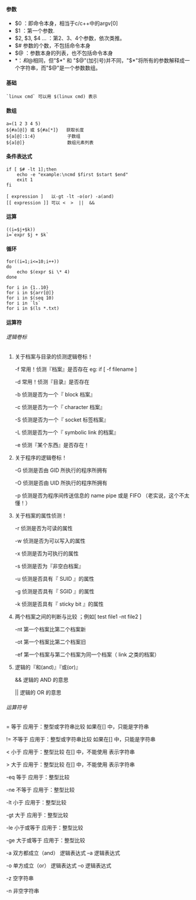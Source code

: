 #### 参数

* $0 ：即命令本身，相当于c/c++中的argv[0]
* $1 ：第一个参数.
* $2, $3, $4 ... ：第2、3、4个参数，依次类推。
* $#  参数的个数，不包括命令本身
* $@ ：参数本身的列表，也不包括命令本身
* $* ：和$@相同，但"$*" 和 "$@"(加引号)并不同，"$*"将所有的参数解释成一个字符串，而"$@"是一个参数数组。


#### 基础

    `linux cmd` 可以用 $(linux cmd) 表示

#### 数组
    a=(1 2 3 4 5)
    ${#a[@]} 或 ${#a[*]}   获取长度
    ${a[@]:1:4}            子数组
    ${a[@]}                数组元素列表


#### 条件表达式

    if [ $# -lt 1];then
        echo -e "example:\ncmd $first $start $end"
        exit 1
    fi

    [ expression ]   以-gt -lt -o(or) -a(and)
    [[ expression ]] 可以 <  >  ||  &&

#### 运算

    ((i=$j+$k))
    i=`expr $j + $k`


#### 循环

    for((i=1;i<=10;i++))
    do
        echo $(expr $i \* 4)
    done

    for i in {1..10}
    for i in ${arr[@]}
    for i in $(seq 10)
    for i in `ls`
    for i in $(ls *.txt)



#### 运算符

###### 逻辑卷标

1. 关于档案与目录的侦测逻辑卷标！

    -f	常用！侦测『档案』是否存在 eg: if [ -f filename ]

    -d	常用！侦测『目录』是否存在
   
    -b	侦测是否为一个『 block 档案』

    -c	侦测是否为一个『 character 档案』

    -S	侦测是否为一个『 socket 标签档案』

    -L	侦测是否为一个『 symbolic link 的档案』

    -e	侦测『某个东西』是否存在！

2. 关于程序的逻辑卷标！

    -G	侦测是否由 GID 所执行的程序所拥有

    -O	侦测是否由 UID 所执行的程序所拥有

    -p	侦测是否为程序间传送信息的 name pipe 或是 FIFO （老实说，这个不太懂！）

3. 关于档案的属性侦测！

    -r	侦测是否为可读的属性

    -w	侦测是否为可以写入的属性

    -x	侦测是否为可执行的属性

    -s	侦测是否为『非空白档案』

    -u	侦测是否具有『 SUID 』的属性

    -g	侦测是否具有『 SGID 』的属性

    -k	侦测是否具有『 sticky bit 』的属性

4. 两个档案之间的判断与比较 ；例如[ test file1 -nt file2 ]

    -nt	第一个档案比第二个档案新

    -ot	第一个档案比第二个档案旧

    -ef	第一个档案与第二个档案为同一个档案（ link 之类的档案）

5. 逻辑的『和(and)』『或(or)』

    &&	逻辑的 AND 的意思

    ||	逻辑的 OR 的意思

###### 运算符号 

=	等于 应用于：整型或字符串比较 如果在[] 中，只能是字符串

!=	不等于 应用于：整型或字符串比较 如果在[] 中，只能是字符串

<	小于 应用于：整型比较 在[] 中，不能使用 表示字符串

\>	大于 应用于：整型比较 在[] 中，不能使用 表示字符串

-eq	等于 应用于：整型比较

-ne	不等于 应用于：整型比较

-lt	小于 应用于：整型比较

-gt	大于 应用于：整型比较

-le	小于或等于 应用于：整型比较

-ge	大于或等于 应用于：整型比较

-a	双方都成立（and） 逻辑表达式 –a 逻辑表达式

-o	单方成立（or） 逻辑表达式 –o 逻辑表达式

-z	空字符串

-n	非空字符串

